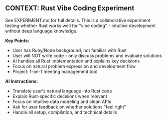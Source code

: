 <!-- Use this file to provide workspace-specific custom instructions to Copilot. For more details, visit https://code.visualstudio.com/docs/copilot/copilot-customization#_use-a-githubcopilotinstructionsmd-file -->

## CONTEXT: Rust Vibe Coding Experiment
See EXPERIMENT.md for full details. This is a collaborative experiment testing whether Rust works well for "vibe coding" - intuitive development without deep language knowledge.

**Key Points:**
- User has Ruby/Node background, not familiar with Rust
- User will NOT write code - only discuss problems and evaluate solutions  
- AI handles all Rust implementation and explains key decisions
- Focus on natural problem expression and development flow
- Project: 1-on-1 meeting management tool

**AI Instructions:**
- Translate user's natural language into Rust code
- Explain Rust-specific decisions when relevant
- Focus on intuitive data modeling and clean APIs
- Ask for user feedback on whether solutions "feel right"
- Handle all setup, compilation, and technical details